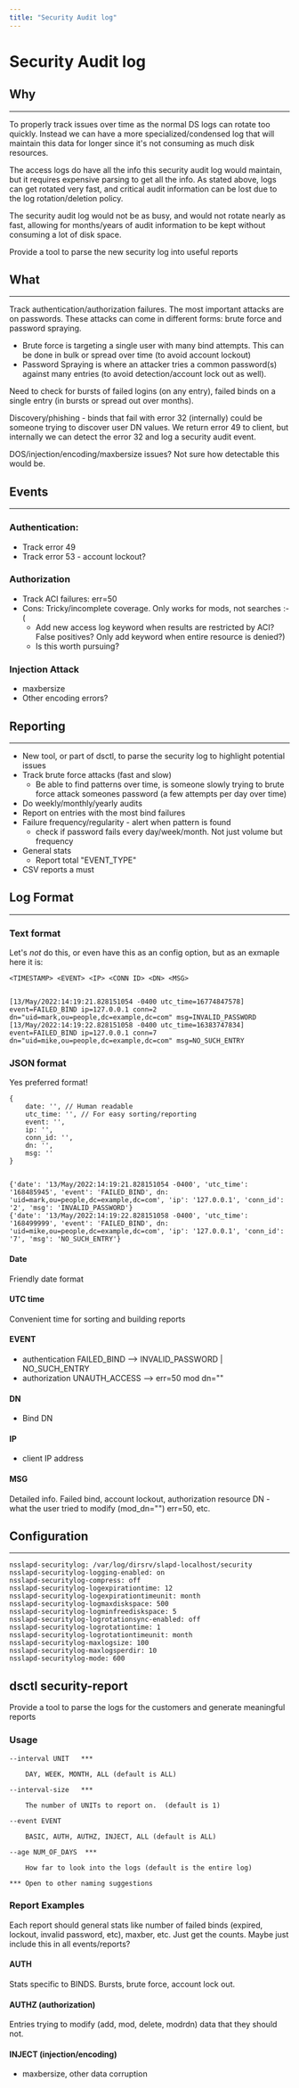 ```yaml
---
title: "Security Audit log"
---
```


Security Audit log
======================================================

## Why
------------------------------------------------------
To properly track issues over time as the normal DS logs can rotate too quickly.  Instead we can have a more specialized/condensed log that will maintain this data for longer since it's not consuming as much disk resources.

The access logs do have all the info this security audit log would maintain, but it requires expensive parsing to get all the info.  As stated above, logs can get rotated very fast, and critical audit information can be lost due to the log rotation/deletion policy.

The security audit log would not be as busy, and would not rotate nearly as fast, allowing for months/years of audit information to be kept without consuming a lot of disk space.

Provide a tool to parse the new security log into useful reports 


## What
-----------------------------------------------------

Track authentication/authorization failures.  The most important attacks are on passwords.  These attacks can come in different forms: brute force and password spraying.

- Brute force is targeting a single user with many bind attempts.  This can be done in bulk or spread over time (to avoid account lockout)
- Password Spraying is where an attacker tries a common password(s) against many entries (to avoid detection/account lock out as well).

Need to check for bursts of failed logins (on any entry), failed binds on a single entry (in bursts or spread out over months).

Discovery/phishing - binds that fail with error 32 (internally) could be someone trying to discover user DN values.  We return error 49 to client, but internally we can detect the error 32 and log a security audit event.

DOS/injection/encoding/maxbersize issues?  Not sure how detectable this would be.

 
## Events
-----------------------------------------------------

### Authentication:

- Track error 49 
- Track error 53 - account lockout?


### Authorization

- Track ACI failures:  err=50
- Cons: Tricky/incomplete coverage.  Only works for mods, not searches :-(
    - Add new access log keyword when results are restricted by ACI?  False positives?  Only add keyword when entire resource is denied?)
    - Is this worth pursuing?


### Injection Attack

- maxbersize
- Other encoding errors?


## Reporting
--------------------------------------------------------------

- New tool, or part of dsctl, to parse the security log to highlight potential issues
- Track brute force attacks (fast and slow)
    - Be able to find patterns over time, is someone slowly trying to brute force attack someones password (a few attempts per day over time)
- Do weekly/monthly/yearly audits
- Report on entries with the most bind failures
- Failure frequency/regularity - alert when pattern is found
    - check if password fails every day/week/month.  Not just volume but frequency
- General stats
    - Report total "EVENT_TYPE"
- CSV reports a must
  
    
## Log Format
--------------------------------------------------

### Text format 

Let's *not* do this, or even have this as an config option, but as an exmaple here it is:

    <TIMESTAMP> <EVENT> <IP> <CONN ID> <DN> <MSG>
    
    
    [13/May/2022:14:19:21.828151054 -0400 utc_time=16774847578] event=FAILED_BIND ip=127.0.0.1 conn=2 dn="uid=mark,ou=people,dc=example,dc=com" msg=INVALID_PASSWORD
    [13/May/2022:14:19:22.828151058 -0400 utc_time=16383747834] event=FAILED_BIND ip=127.0.0.1 conn=7 dn="uid=mike,ou=people,dc=example,dc=com" msg=NO_SUCH_ENTRY


### JSON format 

Yes preferred format!

    {
    	date: '', // Human readable
    	utc_time: '', // For easy sorting/reporting
    	event: '',
    	ip: '',
    	conn_id: '',
    	dn: '',
    	msg: ''
    }


    {'date': '13/May/2022:14:19:21.828151054 -0400', 'utc_time': '168485945', 'event': 'FAILED_BIND', dn: 'uid=mark,ou=people,dc=example,dc=com', 'ip': '127.0.0.1', 'conn_id': '2', 'msg': 'INVALID_PASSWORD'}
    {'date': '13/May/2022:14:19:22.828151058 -0400', 'utc_time': '168499999', 'event': 'FAILED_BIND', dn: 'uid=mike,ou=people,dc=example,dc=com', 'ip': '127.0.0.1', 'conn_id': '7', 'msg': 'NO_SUCH_ENTRY'}
        
        
#### Date

Friendly date format

#### UTC time

Convenient time for sorting and building reports
    
#### EVENT

 - authentication FAILED_BIND  --> INVALID_PASSWORD | NO_SUCH_ENTRY
 - authorization UNAUTH_ACCESS --> err=50  mod dn=""
 
#### DN

- Bind DN

#### IP

- client IP address

#### MSG

Detailed info.  Failed bind, account lockout, authorization resource DN - what the user tried to modify (mod_dn="") err=50, etc.



## Configuration
-------------------------------------------------------

    nsslapd-securitylog: /var/log/dirsrv/slapd-localhost/security
    nsslapd-securitylog-logging-enabled: on
    nsslapd-securitylog-compress: off
    nsslapd-securitylog-logexpirationtime: 12
    nsslapd-securitylog-logexpirationtimeunit: month
    nsslapd-securitylog-logmaxdiskspace: 500
    nsslapd-securitylog-logminfreediskspace: 5
    nsslapd-securitylog-logrotationsync-enabled: off
    nsslapd-securitylog-logrotationtime: 1
    nsslapd-securitylog-logrotationtimeunit: month
    nsslapd-securitylog-maxlogsize: 100
    nsslapd-securitylog-maxlogsperdir: 10
    nsslapd-securitylog-mode: 600



## dsctl security-report

Provide a tool to parse the logs for the customers and generate meaningful reports

### Usage

    --interval UNIT   ***
    
        DAY, WEEK, MONTH, ALL (default is ALL)
        
    --interval-size   ***
    
        The number of UNITs to report on.  (default is 1)
        
    --event EVENT 
    
        BASIC, AUTH, AUTHZ, INJECT, ALL (default is ALL)
        
    --age NUM_OF_DAYS  ***
    
        How far to look into the logs (default is the entire log)
        
    *** Open to other naming suggestions


### Report Examples

Each report should general stats like number of failed binds (expired, lockout, invalid password, etc), maxber, etc.  Just get the counts.  Maybe just include this in all events/reports?


#### AUTH

Stats specific to BINDS.   Bursts, brute force, account lock out.


#### AUTHZ (authorization)

Entries trying to modify (add, mod, delete, modrdn) data that they should not.


#### INJECT (injection/encoding)

- maxbersize, other data corruption







    
 

















